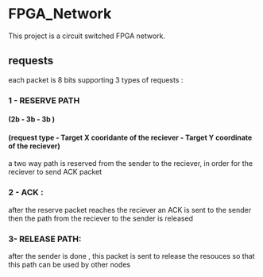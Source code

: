 # FPGA_Network
This project is a circuit switched FPGA network.
## requests
each packet is 8 bits supporting 3 types of requests :
### 1 - RESERVE PATH
#### (2b - 3b  - 3b )
#### (request type - Target X cooridante of the reciever - Target Y coordinate of the reciever)
a two way path is reserved from the sender to the reciever, in order for the reciever to send ACK packet
### 2 - ACK :
after the reserve packet reaches the reciever an ACK is sent to the sender then the path from the reciever to the sender is released
### 3- RELEASE PATH:
after the sender is done , this packet is sent to release the resouces so that this path can be used by other nodes

